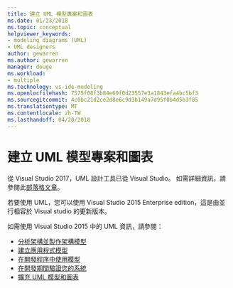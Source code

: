 ```yaml
---
title: 建立 UML 模型專案和圖表
ms.date: 01/23/2018
ms.topic: conceptual
helpviewer_keywords:
- modeling diagrams (UML)
- UML designers
author: gewarren
ms.author: gewarren
manager: douge
ms.workload:
- multiple
ms.technology: vs-ide-modeling
ms.openlocfilehash: 7575f08f3b84e69f0d23557e3a1843efa4bc5bf3
ms.sourcegitcommit: 4c0bc21d2ce2d8e6c9d3b149a7d95f0b4d5b3f85
ms.translationtype: MT
ms.contentlocale: zh-TW
ms.lasthandoff: 04/20/2018
---
```

# <a name="create-uml-modeling-projects-and-diagrams"></a>建立 UML 模型專案和圖表

從 Visual Studio 2017，UML 設計工具已從 Visual Studio。 如需詳細資訊，請參閱此[部落格文章](https://blogs.msdn.microsoft.com/visualstudioalm/2016/10/14/uml-designers-have-been-removed-layer-designer-now-supports-live-architectural-analysis/)。

若要使用 UML，您可以使用 Visual Studio 2015 Enterprise edition，這是由並行相容於 Visual studio 的更新版本。

如需使用 Visual Studio 2015 中的 UML 資訊，請參閱：

* [分析架構並製作架構模型](https://msdn.microsoft.com/library/57b85fsc%28v=vs.140%29.aspx)
* [建立應用程式模型](https://msdn.microsoft.com/library/dd409436%28v=vs.140%29.aspx)
* [在開發程序中使用模型](https://msdn.microsoft.com/library/dd409423%28v=vs.140%29.aspx)
* [在開發期間驗證您的系統](https://msdn.microsoft.com/library/dd409448%28v=vs.140%29.aspx)
* [擴充 UML 模型和圖表](https://msdn.microsoft.com/library/ee329484%28v=vs.140%29.aspx)
